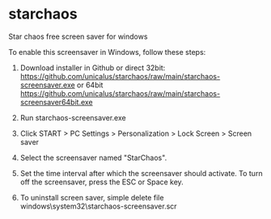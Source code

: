 # starchaos
Star chaos free screen saver for windows

To enable this screensaver in Windows, follow these steps:

1. Download installer in Github
or direct 32bit: https://github.com/unicalus/starchaos/raw/main/starchaos-screensaver.exe
or 64bit https://github.com/unicalus/starchaos/raw/main/starchaos-screensaver64bit.exe

3. Run starchaos-screensaver.exe

4. Click START > PC Settings > Personalization > Lock Screen > Screen saver

5. Select the screensaver named "StarChaos". 

6. Set the time interval after which the screensaver should activate. To turn off the screensaver, press the ESC or Space key.

7. To uninstall screen saver, simple delete file windows\system32\starchaos-screensaver.scr
